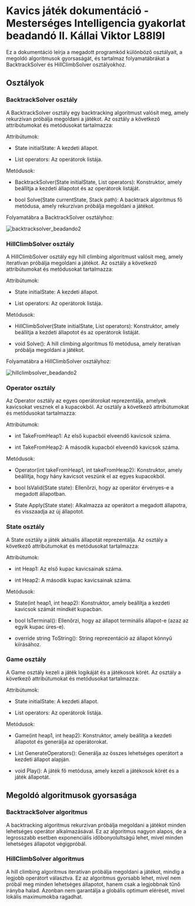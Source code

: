 # Kavics játék dokumentáció - Mesterséges Intelligencia gyakorlat beadandó II. Kállai Viktor L88I9I

Ez a dokumentáció leírja a megadott programkód különböző osztályait, a megoldó algoritmusok gyorsaságát, és tartalmaz folyamatábrákat a BacktrackSolver és HillClimbSolver osztályokhoz.

## Osztályok

### BacktrackSolver osztály

A BacktrackSolver osztály egy backtracking algoritmust valósít meg, amely rekurzívan próbálja megoldani a játékot. Az osztály a következő attribútumokat és metódusokat tartalmazza:

Attribútumok:
       
- State initialState: A kezdeti állapot.
        
- List<Operator> operators: Az operátorok listája.

Metódusok:
        
- BacktrackSolver(State initialState, List<Operator> operators): Konstruktor, amely beállítja a kezdeti állapotot és az operátorok listáját.
        
- bool Solve(State currentState, Stack<Operator> path): A backtrack algoritmus fő metódusa, amely rekurzívan próbálja megoldani a játékot.

Folyamatábra a BacktrackSolver osztályhoz:

![backtracksolver_beadando2](https://github.com/kallaiviktor/mestintbeadando2ekke/assets/44492387/6e9faaf9-13e3-4a21-91ea-076bfbcce5db)

### HillClimbSolver osztály

A HillClimbSolver osztály egy hill climbing algoritmust valósít meg, amely iteratívan próbálja megoldani a játékot. Az osztály a következő attribútumokat és metódusokat tartalmazza:

Attribútumok:

- State initialState: A kezdeti állapot.

- List<Operator> operators: Az operátorok listája.

Metódusok:

- HillClimbSolver(State initialState, List<Operator> operators): Konstruktor, amely beállítja a kezdeti állapotot és az operátorok listáját.

- void Solve(): A hill climbing algoritmus fő metódusa, amely iteratívan próbálja megoldani a játékot.

Folyamatábra a HillClimbSolver osztályhoz:

![hillclimbsolver_beadando2](https://github.com/kallaiviktor/mestintbeadando2ekke/assets/44492387/699a4982-7430-4911-86bf-1d19309a1c82)

### Operator osztály

Az Operator osztály az egyes operátorokat reprezentálja, amelyek kavicsokat vesznek el a kupacokból. Az osztály a következő attribútumokat és metódusokat tartalmazza:

Attribútumok:

- int TakeFromHeap1: Az első kupacból elveendő kavicsok száma.

- int TakeFromHeap2: A második kupacból elveendő kavicsok száma.

Metódusok:

- Operator(int takeFromHeap1, int takeFromHeap2): Konstruktor, amely beállítja, hogy hány kavicsot veszünk el az egyes kupacokból.

- bool IsValid(State state): Ellenőrzi, hogy az operátor érvényes-e a megadott állapotban.

- State Apply(State state): Alkalmazza az operátort a megadott állapotra, és visszaadja az új állapotot.

### State osztály

A State osztály a játék aktuális állapotát reprezentálja. Az osztály a következő attribútumokat és metódusokat tartalmazza:

Attribútumok:

- int Heap1: Az első kupac kavicsainak száma.

- int Heap2: A második kupac kavicsainak száma.

Metódusok:

- State(int heap1, int heap2): Konstruktor, amely beállítja a kezdeti kavicsok számát mindkét kupacban.

- bool IsTerminal(): Ellenőrzi, hogy az állapot terminális állapot-e (azaz az egyik kupac üres-e).

- override string ToString(): String reprezentáció az állapot könnyű kiírásához.

### Game osztály

A Game osztály kezeli a játék logikáját és a játékosok körét. Az osztály a következő attribútumokat és metódusokat tartalmazza:

Attribútumok:

- State initialState: A kezdeti állapot.

- List<Operator> operators: Az operátorok listája.

Metódusok:

- Game(int heap1, int heap2): Konstruktor, amely beállítja a kezdeti állapotot és generálja az operátorokat.

- List<Operator> GenerateOperators(): Generálja az összes lehetséges operátort a kezdeti állapot alapján.

- void Play(): A játék fő metódusa, amely kezeli a játékosok körét és a játék állapotát.

## Megoldó algoritmusok gyorsasága

### BacktrackSolver algoritmus

A backtracking algoritmus rekurzívan próbálja megoldani a játékot minden lehetséges operátor alkalmazásával. Ez az algoritmus nagyon alapos, de a legrosszabb esetben exponenciális időbonyolultságú lehet, mivel minden lehetséges állapotot végigpróbál.

### HillClimbSolver algoritmus

A hill climbing algoritmus iteratívan próbálja megoldani a játékot, mindig a legjobb operátort választva. Ez az algoritmus gyorsabb lehet, mivel nem próbál meg minden lehetséges állapotot, hanem csak a legjobbnak tűnő irányba halad. Azonban nem garantálja a globális optimum elérését, mivel lokális maximumokba ragadhat.














